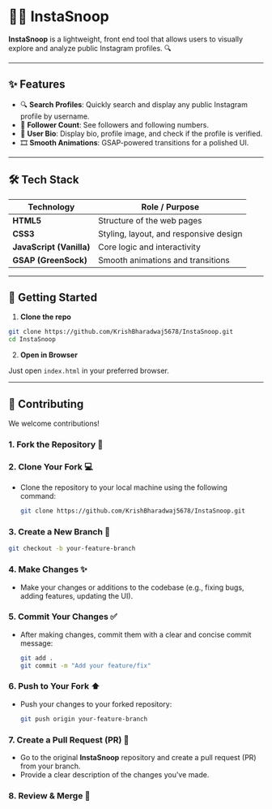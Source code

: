 # 🕵️‍♂️ InstaSnoop

**InstaSnoop** is a lightweight, front end tool that allows users to visually explore and analyze public Instagram profiles. 🔍

---

## ✨ Features

* 🔍 **Search Profiles**: Quickly search and display any public Instagram profile by username.
* 👥 **Follower Count**: See followers and following numbers.
* 📝 **User Bio**: Display bio, profile image, and check if the profile is verified.
* 🎞 **Smooth Animations**: GSAP-powered transitions for a polished UI.

---

## 🛠 Tech Stack

| Technology                              | Role / Purpose                         |
| --------------------------------------- | -------------------------------------- |
| **HTML5**                               | Structure of the web pages             |
| **CSS3**                                | Styling, layout, and responsive design |
| **JavaScript (Vanilla)**                | Core logic and interactivity           |
| **GSAP (GreenSock)** | Smooth animations and transitions      |

---

## 🚀 Getting Started

1. **Clone the repo**

```bash
git clone https://github.com/KrishBharadwaj5678/InstaSnoop.git
cd InstaSnoop
```

2. **Open in Browser**

Just open `index.html` in your preferred browser.

---

## 🤝 Contributing

We welcome contributions!

### 1. **Fork the Repository** 🍴

### 2. **Clone Your Fork** 💻

* Clone the repository to your local machine using the following command:

  ```bash
  git clone https://github.com/KrishBharadwaj5678/InstaSnoop.git
  ```

### 3. **Create a New Branch** 🌿

  ```bash
  git checkout -b your-feature-branch
  ```

### 4. **Make Changes** ✨

* Make your changes or additions to the codebase (e.g., fixing bugs, adding features, updating the UI).

### 5. **Commit Your Changes** ✅

* After making changes, commit them with a clear and concise commit message:

  ```bash
  git add .
  git commit -m "Add your feature/fix"
  ```

### 6. **Push to Your Fork** ⬆️

* Push your changes to your forked repository:

  ```bash
  git push origin your-feature-branch
  ```

### 7. **Create a Pull Request (PR)** 🔄

* Go to the original **InstaSnoop** repository and create a pull request (PR) from your branch.
* Provide a clear description of the changes you've made.

### 8. **Review & Merge** 🎉
